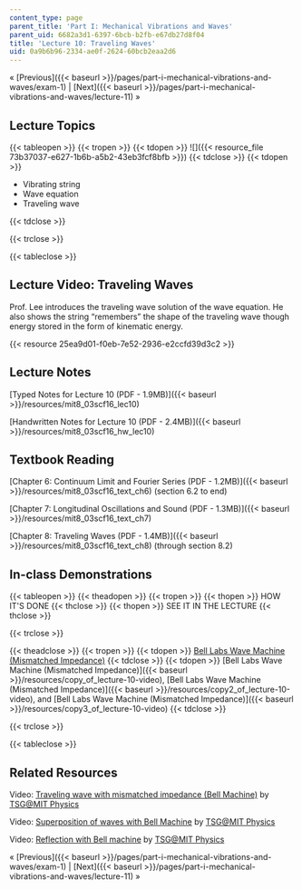 ```yaml
---
content_type: page
parent_title: 'Part I: Mechanical Vibrations and Waves'
parent_uid: 6682a3d1-6397-6bcb-b2fb-e67db27d8f04
title: 'Lecture 10: Traveling Waves'
uid: 0a9b6b96-2334-ae0f-2624-60bcb2eaa2d6
---
```


« [Previous]({{< baseurl >}}/pages/part-i-mechanical-vibrations-and-waves/exam-1) | [Next]({{< baseurl >}}/pages/part-i-mechanical-vibrations-and-waves/lecture-11) »

Lecture Topics
--------------

{{< tableopen >}}
{{< tropen >}}
{{< tdopen >}}
![]({{< resource_file 73b37037-e627-1b6b-a5b2-43eb3fcf8bfb >}})
{{< tdclose >}}
{{< tdopen >}}


*   Vibrating string
*   Wave equation
*   Traveling wave


{{< tdclose >}}

{{< trclose >}}

{{< tableclose >}}

Lecture Video: Traveling Waves
------------------------------

Prof. Lee introduces the traveling wave solution of the wave equation. He also shows the string “remembers” the shape of the traveling wave though energy stored in the form of kinematic energy.

{{< resource 25ea9d01-f0eb-7e52-2936-e2ccfd39d3c2 >}}

Lecture Notes
-------------

[Typed Notes for Lecture 10 (PDF - 1.9MB)]({{< baseurl >}}/resources/mit8_03scf16_lec10)

[Handwritten Notes for Lecture 10 (PDF - 2.4MB)]({{< baseurl >}}/resources/mit8_03scf16_hw_lec10)

Textbook Reading
----------------

[Chapter 6: Continuum Limit and Fourier Series (PDF - 1.2MB)]({{< baseurl >}}/resources/mit8_03scf16_text_ch6) (section 6.2 to end) 

[Chapter 7: Longitudinal Oscillations and Sound (PDF - 1.3MB)]({{< baseurl >}}/resources/mit8_03scf16_text_ch7) 

[Chapter 8: Traveling Waves (PDF - 1.4MB)]({{< baseurl >}}/resources/mit8_03scf16_text_ch8) (through section 8.2) 

In-class Demonstrations
-----------------------

{{< tableopen >}}
{{< theadopen >}}
{{< tropen >}}
{{< thopen >}}
HOW IT'S DONE
{{< thclose >}}
{{< thopen >}}
SEE IT IN THE LECTURE
{{< thclose >}}

{{< trclose >}}

{{< theadclose >}}
{{< tropen >}}
{{< tdopen >}}
[Bell Labs Wave Machine (Mismatched Impedance)](http://tsgphysics.mit.edu/front/?page=demo.php&letnum=C%2027&show=0)
{{< tdclose >}}
{{< tdopen >}}
[Bell Labs Wave Machine (Mismatched Impedance)]({{< baseurl >}}/resources/copy_of_lecture-10-video), [Bell Labs Wave Machine (Mismatched Impedance)]({{< baseurl >}}/resources/copy2_of_lecture-10-video), and [Bell Labs Wave Machine (Mismatched Impedance)]({{< baseurl >}}/resources/copy3_of_lecture-10-video)
{{< tdclose >}}

{{< trclose >}}

{{< tableclose >}}

Related Resources
-----------------

Video: [Traveling wave with mismatched impedance (Bell Machine)](https://youtu.be/AjzBGC4tGTo) by [TSG@MIT Physics](http://tsgphysics.mit.edu/front/)

Video: [Superposition of waves with Bell Machine](https://youtu.be/BWraEDaVXZM) by [TSG@MIT Physics](http://tsgphysics.mit.edu/front/)

Video: [Reflection with Bell machine](https://youtu.be/YQHbRw_hyz4) by [TSG@MIT Physics](http://tsgphysics.mit.edu/front/)

« [Previous]({{< baseurl >}}/pages/part-i-mechanical-vibrations-and-waves/exam-1) | [Next]({{< baseurl >}}/pages/part-i-mechanical-vibrations-and-waves/lecture-11) »